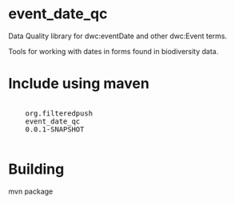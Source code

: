 # event_date_qc
Data Quality library for dwc:eventDate and other dwc:Event terms.

Tools for working with dates in forms found in biodiversity data.

# Include using maven

<pre>
  <dependency>
    <groupId>org.filteredpush</groupId>
    <artifactId>event_date_qc</artifactId>
    <version>0.0.1-SNAPSHOT</version>
  </dependency>
</pre>

# Building

mvn package


